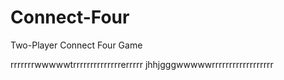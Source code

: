 # Connect-Four
Two-Player Connect Four Game


rrrrrrrwwwwwtrrrrrrrrrrrrrrerrrrr
jhhjgggwwwwwrrrrrrrrrrrrrrrrrr